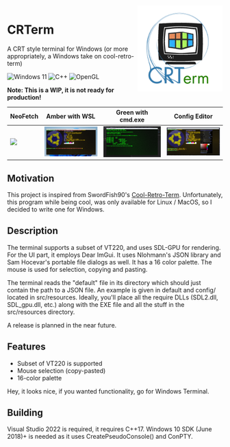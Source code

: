 <img align="right" width="200" height="200" src="images/crterm-logo.png">

# CRTerm 
A CRT style terminal for Windows (or more appropriately, a Windows take on cool-retro-term)

![Windows 11](https://img.shields.io/badge/Windows%2011-%230079d5.svg?style=for-the-badge&logo=Windows%2011&logoColor=white)
![C++](https://img.shields.io/badge/c++-%2300599C.svg?style=for-the-badge&logo=c%2B%2B&logoColor=white)
![OpenGL](https://img.shields.io/badge/OpenGL-%23FFFFFF.svg?style=for-the-badge&logo=opengl)

<b>Note: This is a WIP, it is not ready for production!</b>

| NeoFetch | Amber with WSL | Green with cmd.exe | Config Editor |
| -------- | -------------  | ------------------ | -----------   |
|![](images/show.gif)|![](images/wsl-amber.png)|![](images/cmd-green.png)| ![](images/cfg-editor.png) |

## Motivation

This project is inspired from SwordFish90's [Cool-Retro-Term](https://github.com/Swordfish90/cool-retro-term). Unfortunately, this program while being cool, was only available for Linux / MacOS, so I decided to write one for Windows.

## Description

The terminal supports a subset of VT220, and uses SDL-GPU for rendering. For the UI part, it employs Dear ImGui. It uses Nlohmann's JSON library and Sam Hocevar's portable file dialogs as well. It has a 16 color palette. The mouse is used for selection, copying and pasting.

The terminal reads the "default" file in its directory which should just contain the path to a JSON file. An example is given in default and config/ located in src/resources. Ideally, you'll place all the require DLLs (SDL2.dll, SDL_gpu.dll, etc.) along with the EXE file and all the stuff in the src/resources directory.

A release is planned in the near future.

## Features

* Subset of VT220 is supported
* Mouse selection (copy-pasted)
* 16-color palette

Hey, it looks nice, if you wanted functionality, go for Windows Terminal.

## Building

Visual Studio 2022 is required, it requires C++17. Windows 10 SDK (June 2018)+ is needed as it uses CreatePseudoConsole() and ConPTY.
